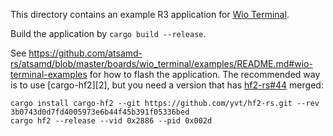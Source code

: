 This directory contains an example R3 application for [Wio Terminal][1].

Build the application by `cargo build --release`.

See <https://github.com/atsamd-rs/atsamd/blob/master/boards/wio_terminal/examples/README.md#wio-terminal-examples> for how to flash the application. The recommended way is to use [cargo-hf2][2], but you need a version that has [hf2-rs#44][1] merged:

```shell
cargo install cargo-hf2 --git https://github.com/yvt/hf2-rs.git --rev 3b0743d0d7fd4005973e6b44f45b391f05336bed
cargo hf2 --release --vid 0x2886 --pid 0x002d
```

[1]: https://github.com/jacobrosenthal/hf2-rs/pull/44
